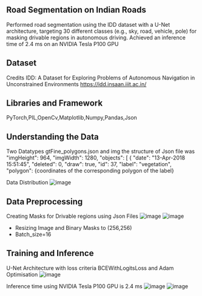 ## Road Segmentation on Indian Roads
Performed road segmentation using the IDD dataset with a U-Net architecture, targeting 30 different classes (e.g., sky, road, vehicle, pole) for masking drivable regions in autonomous driving. Achieved an inference time of 2.4 ms on an NVIDIA Tesla P100 GPU

## Dataset
Credits
IDD: A Dataset for Exploring Problems of
Autonomous Navigation in Unconstrained Environments
https://idd.insaan.iiit.ac.in/

## Libraries and Framework 
PyTorch,PIL,OpenCv,Matplotlib,Numpy,Pandas,Json

## Understanding the Data
Two Datatypes gtFine_polygons.json and img
the structure of Json file was 
"imgHeight": 964, "imgWidth": 1280, "objects": [
  {
      "date": "13-Apr-2018 15:51:45",
      "deleted": 0,
      "draw": true,
      "id": 37,
      "label": "vegetation",
      "polygon": {coordinates of the corresponding polygon of the label}

Data Distribution
![image](https://github.com/user-attachments/assets/160e5c59-2b56-4638-b08f-ae29e37fcd35)


## Data Preprocessing
Creating Masks for Drivable regions using Json Files
![image](https://github.com/user-attachments/assets/5f65872d-1685-45ec-9e58-b681e18521fc)
![image](https://github.com/user-attachments/assets/fd9105ea-e2ce-4b16-b06e-6f1d3c3f7e35)

- Resizing Image and Binary Masks to (256,256)
- Batch_size=16

## Training and Inference
U-Net Architecture with loss criteria BCEWithLogitsLoss and Adam Optimisation
![image](https://github.com/user-attachments/assets/746aeced-a991-48e7-9de8-ddadd73e1202)

Inference time using NVIDIA Tesla P100 GPU is 2.4 ms
![image](https://github.com/user-attachments/assets/87e18b40-dc1c-488f-a52e-75f068d4b58d)
![image](https://github.com/user-attachments/assets/f5709588-e57d-41de-ab16-b0047654b909)



